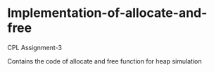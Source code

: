 # Implementation-of-allocate-and-free
CPL Assignment-3

Contains the code of allocate and free function for heap simulation
